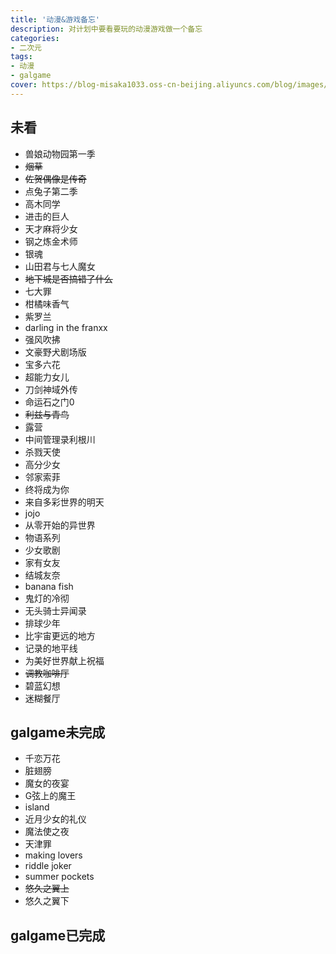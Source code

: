 ```yaml
---
title: '动漫&游戏备忘'
description: 对计划中要看要玩的动漫游戏做一个备忘
categories:
- 二次元
tags: 
- 动漫
- galgame
cover: https://blog-misaka1033.oss-cn-beijing.aliyuncs.com/blog/images/1599308368181.webp
---
```


## 未看

* 兽娘动物园第一季
* ~~烟草~~
* ~~佐贺偶像是传奇~~
* 点兔子第二季
* 高木同学
* 进击的巨人
* 天才麻将少女
* 钢之炼金术师
* 银魂
* 山田君与七人魔女
* ~~地下城是否搞错了什么~~
* 七大罪
* 柑橘味香气
* 紫罗兰
* darling in the franxx
* 强风吹拂
* 文豪野犬剧场版
* 宝多六花
* 超能力女儿
* 刀剑神域外传
* 命运石之门0
* ~~利兹与青鸟~~
* 露营
* 中间管理录利根川
* 杀戮天使
* 高分少女
* 邻家索菲  
* 终将成为你
* 来自多彩世界的明天
* jojo
* 从零开始的异世界
* 物语系列
* 少女歌剧
* 家有女友
* 结城友奈
* banana fish
* 鬼灯的冷彻
* 无头骑士异闻录
* 排球少年
* 比宇宙更远的地方
* 记录的地平线
* 为美好世界献上祝福
* ~~调教咖啡厅~~
* 碧蓝幻想
* 迷糊餐厅

 

## galgame未完成

* 千恋万花
* 脏翅膀
* 魔女的夜宴
* G弦上的魔王
* island
* 近月少女的礼仪
* 魔法使之夜
* 天津罪
* making lovers
* riddle joker
* summer pockets
* ~~悠久之翼上~~
* 悠久之翼下

## galgame已完成
